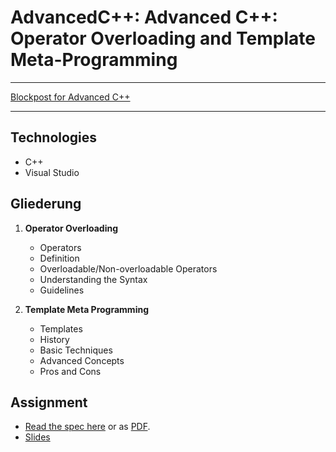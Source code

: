 # AdvancedC++: Advanced C++: Operator Overloading and Template Meta-Programming
--- 

[Blockpost for Advanced C++](https://github.com/AlvaRobert/KP.AdvancedCplusplus/blob/master/index.Rmd)

---

## Technologies

* C++
* Visual Studio

## Gliederung

1. **Operator Overloading**
    + Operators
    + Definition
    + Overloadable/Non-overloadable Operators
    + Understanding the Syntax
    + Guidelines

2. **Template Meta Programming**
    + Templates 
    + History
    + Basic Techniques
    + Advanced Concepts
    + Pros and Cons

## Assignment

+ [Read the spec here](./index.md) or as [PDF](todo!).
+ [Slides](./assets/documents/Advanced_C_final.pptx)

